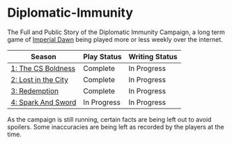 # Diplomatic-Immunity
The Full and Public Story of the Diplomatic Immunity Campaign, a long term game of [Imperial Dawn](https://imperialdawn.com/#!/) being played more or less weekly over the internet.

Season | Play Status | Writing Status
-------|----------|---------
[1: The CS Boldness](https://github.com/misterwalter/Diplomatic-Immunity/blob/master/1_CS_Boldness.md)| Complete | In Progress
[2: Lost in the City](https://github.com/misterwalter/Diplomatic-Immunity/blob/master/2_Lost_in_the_City.md)| Complete | In Progress
[3: Redemption](https://github.com/misterwalter/Diplomatic-Immunity/blob/master/3_Redemption.md)| Complete | In Progress
[4: Spark And Sword](https://github.com/misterwalter/Diplomatic-Immunity/blob/master/4_Spark_And_Sword.md)| In Progress | In Progress

As the campaign is still running, certain facts are being left out to avoid spoilers. Some inaccuracies are being left as recorded by the players at the time.
